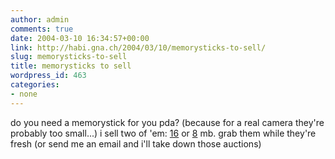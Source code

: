 ```yaml
---
author: admin
comments: true
date: 2004-03-10 16:34:57+00:00
link: http://habi.gna.ch/2004/03/10/memorysticks-to-sell/
slug: memorysticks-to-sell
title: memorysticks to sell
wordpress_id: 463
categories:
- none
---
```


do you need a memorystick for you pda? (because for a real camera they're probably too small...)
i sell two of 'em: [16](http://www.ricardo.ch/cgi-bin/auk?cmd=viewcat;OrderBy=CloseTime;SortOrder=1;catid=110002051;list=1;list_flag=527;listrcatid=16;lng=de;lotid=313930670;perlist=30;sid=3845c94ee97089ea16b4edc17981789a;usr=sxe;) or [8](http://www.ricardo.ch/cgi-bin/auk?cmd=viewcat;OrderBy=CloseTime;SortOrder=1;catid=110002051;list=1;list_flag=527;listrcatid=16;lng=de;lotid=313930721;perlist=30;sid=3845c94ee97089ea16b4edc17981789a;usr=sxe;) mb.
grab them while they're fresh (or send me an email and i'll take down those auctions)
